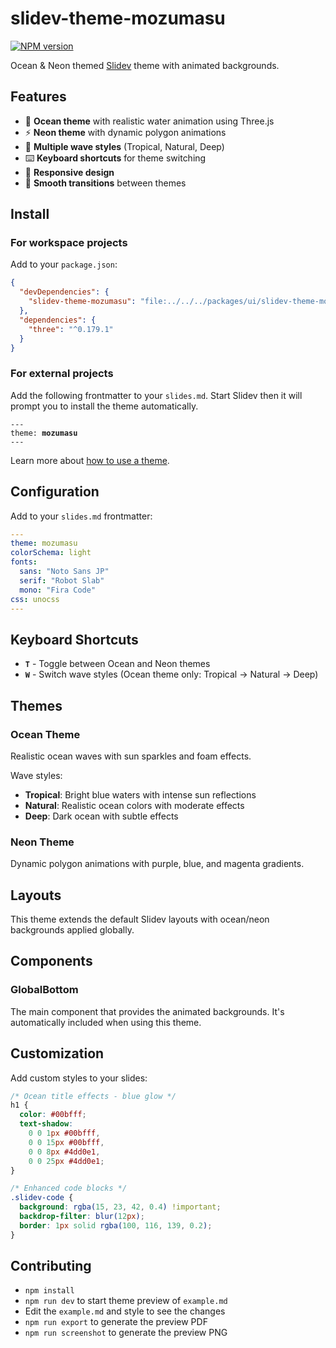 # slidev-theme-mozumasu

[![NPM version](https://img.shields.io/npm/v/slidev-theme-mozumasu?color=3AB9D4&label=)](https://www.npmjs.com/package/slidev-theme-mozumasu)

Ocean & Neon themed [Slidev](https://github.com/slidevjs/slidev) theme with animated backgrounds.

## Features

- 🌊 **Ocean theme** with realistic water animation using Three.js
- ⚡ **Neon theme** with dynamic polygon animations
- 🎨 **Multiple wave styles** (Tropical, Natural, Deep)
- ⌨️ **Keyboard shortcuts** for theme switching
- 📱 **Responsive design**
- 🎯 **Smooth transitions** between themes

## Install

### For workspace projects

Add to your `package.json`:

```json
{
  "devDependencies": {
    "slidev-theme-mozumasu": "file:../../../packages/ui/slidev-theme-mozumasu"
  },
  "dependencies": {
    "three": "^0.179.1"
  }
}
```

### For external projects

Add the following frontmatter to your `slides.md`. Start Slidev then it will prompt you to install the theme automatically.

<pre><code>---
theme: <b>mozumasu</b>
---</code></pre>

Learn more about [how to use a theme](https://sli.dev/guide/theme-addon#use-theme).

## Configuration

Add to your `slides.md` frontmatter:

```yaml
---
theme: mozumasu
colorSchema: light
fonts:
  sans: "Noto Sans JP"
  serif: "Robot Slab"
  mono: "Fira Code"
css: unocss
---
```

## Keyboard Shortcuts

- **`T`** - Toggle between Ocean and Neon themes
- **`W`** - Switch wave styles (Ocean theme only: Tropical → Natural → Deep)

## Themes

### Ocean Theme
Realistic ocean waves with sun sparkles and foam effects.

Wave styles:
- **Tropical**: Bright blue waters with intense sun reflections
- **Natural**: Realistic ocean colors with moderate effects  
- **Deep**: Dark ocean with subtle effects

### Neon Theme
Dynamic polygon animations with purple, blue, and magenta gradients.

## Layouts

This theme extends the default Slidev layouts with ocean/neon backgrounds applied globally.

## Components

### GlobalBottom
The main component that provides the animated backgrounds. It's automatically included when using this theme.

## Customization

Add custom styles to your slides:

```css
/* Ocean title effects - blue glow */
h1 {
  color: #00bfff;
  text-shadow:
    0 0 1px #00bfff,
    0 0 15px #00bfff,
    0 0 8px #4dd0e1,
    0 0 25px #4dd0e1;
}

/* Enhanced code blocks */
.slidev-code {
  background: rgba(15, 23, 42, 0.4) !important;
  backdrop-filter: blur(12px);
  border: 1px solid rgba(100, 116, 139, 0.2);
}
```

## Contributing

- `npm install`
- `npm run dev` to start theme preview of `example.md`
- Edit the `example.md` and style to see the changes
- `npm run export` to generate the preview PDF
- `npm run screenshot` to generate the preview PNG
